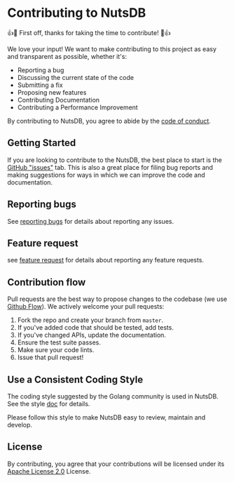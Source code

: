# Contributing to NutsDB

:+1::tada: First off, thanks for taking the time to contribute! :tada::+1:

We love your input! We want to make contributing to this project as easy and transparent as possible, whether it's:

- Reporting a bug
- Discussing the current state of the code
- Submitting a fix
- Proposing new features
- Contributing Documentation
- Contributing a Performance Improvement

By contributing to NutsDB, you agree to abide by the [code of conduct](https://github.com/xujiajun/nutsdb/blob/master/CODE_OF_CONDUCT.md).
 
## Getting Started
If you are looking to contribute to the NutsDB, the best place to start is the [GitHub "issues"](https://github.com/xujiajun/nutsdb/issues) tab. This is also a great place for filing bug reports and making suggestions for ways in which we can improve the code and documentation.

## Reporting bugs

See [reporting bugs](https://github.com/xujiajun/nutsdb/blob/master/.github/ISSUE_TEMPLATE/bug_report.md) for details about reporting any issues.

## Feature request

see [feature request](https://github.com/xujiajun/nutsdb/blob/master/.github/ISSUE_TEMPLATE/feature_request.md) for details about reporting any feature requests.

## Contribution flow

Pull requests are the best way to propose changes to the codebase (we use [Github Flow](https://guides.github.com/introduction/flow/index.html)). We actively welcome your pull requests:

1. Fork the repo and create your branch from `master`.
2. If you've added code that should be tested, add tests.
3. If you've changed APIs, update the documentation.
4. Ensure the test suite passes.
5. Make sure your code lints.
6. Issue that pull request!

## Use a Consistent Coding Style

The coding style suggested by the Golang community is used in NutsDB. See the style [doc](https://github.com/golang/go/wiki/CodeReviewComments) for details.

Please follow this style to make NutsDB easy to review, maintain and develop.

## License
By contributing, you agree that your contributions will be licensed under its [Apache License 2.0](https://github.com/xujiajun/nutsdb/blob/master/LICENSE) License.
